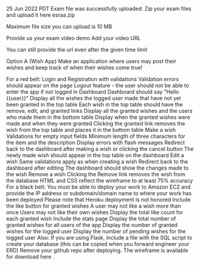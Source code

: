 25 Jun 2022 PDT
 Exam file was successfully uploaded.
Zip your exam files and upload it here
esraa.zip
 
Maximum file size you can upload is 10 MB

 
Provide us your exam video demo
Add your video URL
 
You can still provide the url even after the given time limit

Option A (Wish App)
Make an application where users may post their wishes and keep track of when their wishes come true!






For a red belt:
Login and Registration with validations
Validation errors should appear on the page
Logout feature - the user should not be able to enter the app if not logged in
Dashboard
Dashboard should say "Hello {{user}}"
Display all the wishes the logged user made that have not yet been granted in the top table
Each wish in the top table should have the remove, edit, and granted links
Display all the granted wishes and the users who made them in the bottom table
Display when the granted wishes were made and when they were granted
Clicking the granted link removes the wish from the top table and places it in the bottom table
Make a wish
Validations for empty input fields
Minimum length of three characters for the item and the description
Display errors with flash messages
Redirect back to the dashboard after making a wish or clicking the cancel button
The newly made wish should appear in the top table on the dashboard
Edit a wish
Same validations apply as when creating a wish
Redirect back to the dashboard after editing
The dashboard should show the changes made to the wish
Remove a wish
Clicking the Remove link removes the wish from the database
HTML and CSS reflect the wireframe to at least 75% accuracy
For a black belt:
You must be able to deploy your work to Amazon EC2 and provide the IP address or subdomain/domain name to where your work has been deployed
 Please note that Heroku deployment is not honored
Include the like button for granted wishes
A user may not like a wish more than once
Users may not like their own wishes
Display the total like count for each granted wish
Include the stats page
Display the total number of granted wishes for all users of the app
Display the number of granted wishes for the logged user
Display the number of pending wishes for the logged user
Also:
If you are using Flask, include a file with the SQL script to create your database (this can be copied when you forward engineer your ERD)
Remove your github repo after deploying.
The wireframe is available for download here .
